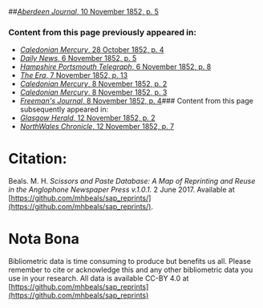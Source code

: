 ##[*Aberdeen Journal*, 10 November 1852, p. 5](https://mhbeals.github.io/sap_html/Aberdeen-Journal/Aberdeen-Journal-10-November-1852-p-5)

### Content from this page previously appeared in:
+ [*Caledonian Mercury*, 28 October 1852, p. 4](https://mhbeals.github.io/sap_html/Caledonian-Mercury/Caledonian-Mercury-28-October-1852-p-4)
+ [*Daily News*, 6 November 1852, p. 5](https://mhbeals.github.io/sap_html/Daily-News/Daily-News-6-November-1852-p-5)
+ [*Hampshire Portsmouth Telegraph*, 6 November 1852, p. 8](https://mhbeals.github.io/sap_html/Hampshire-Portsmouth-Telegraph/Hampshire-Portsmouth-Telegraph-6-November-1852-p-8)
+ [*The Era*, 7 November 1852, p. 13](https://mhbeals.github.io/sap_html/The-Era/The-Era-7-November-1852-p-13)
+ [*Caledonian Mercury*, 8 November 1852, p. 2](https://mhbeals.github.io/sap_html/Caledonian-Mercury/Caledonian-Mercury-8-November-1852-p-2)
+ [*Caledonian Mercury*, 8 November 1852, p. 3](https://mhbeals.github.io/sap_html/Caledonian-Mercury/Caledonian-Mercury-8-November-1852-p-3)
+ [*Freeman's Journal*, 8 November 1852, p. 4](https://mhbeals.github.io/sap_html/Freeman's-Journal/Freeman's-Journal-8-November-1852-p-4)### Content from this page subsequently appeared in:
+ [*Glasgow Herald*, 12 November 1852, p. 2](https://mhbeals.github.io/sap_html/Glasgow-Herald/Glasgow-Herald-12-November-1852-p-2)
+ [*NorthWales Chronicle*, 12 November 1852, p. 7](https://mhbeals.github.io/sap_html/NorthWales-Chronicle/NorthWales-Chronicle-12-November-1852-p-7)
                    
# Citation: 

Beals. M. H. *Scissors and Paste Database: A Map of Reprinting and Reuse in the Anglophone Newspaper Press v.1.0.1.* 2 June 2017. Available at [https://github.com/mhbeals/sap_reprints/](https://github.com/mhbeals/sap_reprints/). 
                    
# Nota Bona

Bibliometric data is time consuming to produce but benefits us all. Please remember to cite or acknowledge this and any other bibliometric data you use in your research. All data is available CC-BY 4.0 at [https://github.com/mhbeals/sap_reprints](https://github.com/mhbeals/sap_reprints)